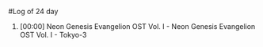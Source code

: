 #Log of 24 day

1. [00:00] Neon Genesis Evangelion OST Vol. I - Neon Genesis Evangelion OST Vol. I - Tokyo-3
